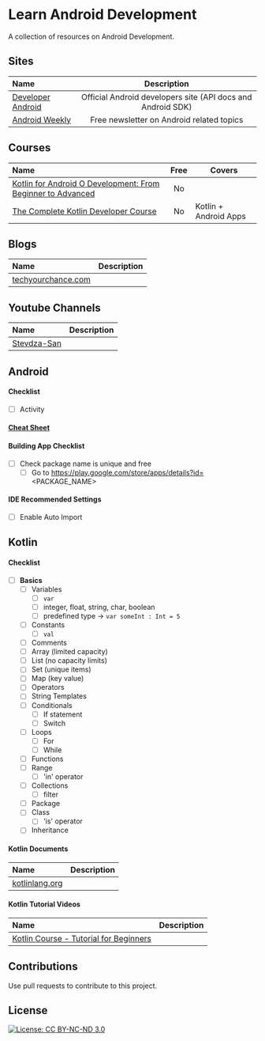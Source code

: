 # Learn Android Development

A collection of resources on Android Development.

## Sites

| Name                                                |                         Description                         |
| :-------------------------------------------------- | :---------------------------------------------------------: |
| [Developer Android](https://developer.android.com/) | Official Android developers site (API docs and Android SDK) |
| [Android Weekly](https://androidweekly.net/)        |          Free newsletter on Android related topics          |

## Courses

Name | Free | Covers                
:------|:------:|--------
[Kotlin for Android O Development: From Beginner to Advanced](https://www.udemy.com/course/kotlinandroid) |No|
[The Complete Kotlin Developer Course](https://www.udemy.com/course/the-complete-kotlin-developer-course/) |No|Kotlin + Android Apps

## Blogs

Name | Description
:------|:------:
[techyourchance.com](https://www.techyourchance.com) | 

## Youtube Channels

| Name                                                         | Description |
| :----------------------------------------------------------- | :---------: |
| [Stevdza-San](https://www.youtube.com/c/StevdzaSan/featured) |             |

## Android

#### Checklist

- [ ] Activity

#### [Cheat Sheet](android_cheatsheet.md)

#### Building App Checklist

- [ ] Check package name is unique and free
  - [ ] Go to https://play.google.com/store/apps/details?id=<PACKAGE_NAME>

#### IDE Recommended Settings

- [ ] Enable Auto Import

## Kotlin

#### Checklist

- [ ] **Basics**
  - [ ] Variables
    - [ ] `var`
    - [ ] integer, float, string, char, boolean
    - [ ] predefined type -> `var someInt : Int = 5`
  - [ ] Constants
    - [ ] `val`
  - [ ] Comments
  - [ ] Array (limited capacity)
  - [ ] List (no capacity limits)
  - [ ] Set (unique items)
  - [ ] Map (key value)
  - [ ] Operators
  - [ ] String Templates
  - [ ] Conditionals
    - [ ] If statement
    - [ ] Switch
  - [ ] Loops
    - [ ] For
    - [ ] While
  - [ ] Functions
  - [ ] Range
    - [ ] 'in' operator
  - [ ] Collections
    - [ ] filter
  - [ ] Package
  - [ ] Class
    - [ ] 'is' operator
  - [ ] Inheritance

#### Kotlin Documents

Name | Description 
:-------|:------
[kotlinlang.org](https://kotlinlang.org/docs/reference) | 

#### Kotlin Tutorial Videos

Name | Description 
:-------|:------
[Kotlin Course - Tutorial for Beginners](https://www.youtube.com/watch?v=F9UC9DY-vIU) | 

## Contributions

Use pull requests to contribute to this project.

## License

[![License: CC BY-NC-ND 3.0](https://img.shields.io/badge/License-CC%20BY--NC--ND%203.0-lightgrey.svg)](https://creativecommons.org/licenses/by-nc-nd/3.0/)
